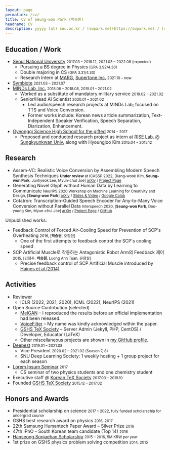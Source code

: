 ```yaml
---
layout: page
permalink: /cv/
title: CV of Seung-won Park (박승원)
headname: CV
description: yyyyy (at) snu.ac.kr / [swpark.me](https://swpark.me) / [seungwonpark @ GitHub](https://github.com/seungwonpark) / Last updated 2022.01.13
---
```


## Education / Work

* [Seoul National University](https://en.snu.ac.kr) <small>2017.03 – 2018.12, 2021.03 – 2022.06 (expected)</small>
  * Pursuing a BS degree in Physics <small>(GPA 3.92/4.30)</small>
  * Double majoring in CS <small>(GPA 3.31/4.30)</small>
  * Research Intern at [MARG](http://marg.snu.ac.kr), [Supertone Inc.](https://supertone.ai/) <small>2021.10 – now</small>
* [Symbiote](https://symbiote-ai.github.io/) <small> 2021.03 – 2021.07</small>
* [MINDs Lab, Inc.](https://mindslab-ai.github.io/publications/) <small>2018.06 – 2018.08, 2019.01 – 2021.02</small>
  * Worked as a substitute of mandatory military service <small>2019.02 – 2021.02</small>
  * Senior/Head AI Scientist <small>2020.01 – 2021.02</small>
    * Led audio/speech research projects at MINDs Lab; focused on TTS and Voice Conversion.
    * Former works include: Korean news article summarization, Text-Independent Speaker Verification, Speech Separation, Diarization, Enhancement.
* [Gyeonggi Science High School for the gifted](https://www.gs.hs.kr) <small>2014 – 2017</small>
  * Proposed and conducted research project as intern at [RISE Lab. @ Sungkyunkwan Univ.](http://ris.skku.edu/home/) along with Hyoungjoo Kim <small>2015.04 – 2015.12</small>

## Research

- Assem-VC: Realistic Voice Conversion by Assembling Modern Speech Synthesis Techniques <small>**Under review** at ICASSP 2022, [Kang-wook Kim, **Seung-won Park**, Junhyeok Lee, Myun-chul Joe] [arXiv](https://arxiv.org/abs/2104.00931) / [Project Page](https://mindslab-ai.github.io/assem-vc/)</small>
- Generating Novel Glyph without Human Data by Learning to Communicate <small>NeurIPS 2020 Workshop on Machine Learning for Creativity and Design, [**Seung-won Park**] [arXiv](https://arxiv.org/abs/2010.04402) / [Slides & Video](https://slideslive.com/38941000) / [Google Colab](https://colab.research.google.com/drive/1NDEdM7PjcS2ohKP39UnsX02hg_EyOpYX?usp=sharing)</small>
- Cotatron: Transcription-Guided Speech Encoder for Any-to-Many Voice Conversion without Parallel Data <small>Interspeech 2020, [**Seung-won Park**, Doo-young Kim, Myun-chul Joe] [arXiv](https://arxiv.org/abs/2005.03295) / [Project Page](https://mindslab-ai.github.io/cotatron) / [GitHub](https://github.com/mindslab-ai/cotatron)</small>

Unpublished works:
- Feedback Control of Forced Air-Cooling Speed for Prevention of SCP's Overheating <small>2016, [**박승원**, 오정현]</small>
    - One of the first attempts to feedback control the SCP's cooling speed
- SCP Artificial Muscle로 작동하는 Antagonistic Robot Arm의 Feedback 제어 <small>2015, [김형주, **박승원**, Luong Anh Tuan, 문형필]</small>
    - Precise feedback control of SCP Artificial Muscle introduced by [Haines et al.(2014)](https://science.sciencemag.org/content/343/6173/868)

## Activities

* Reviewer
  * ICLR (2022, 2021, 2020), ICML (2022), NeurIPS (2021)
* Open Source Contribution (selected)
  * [MelGAN](https://github.com/seungwonpark/melgan) – I reproduced the results before an official implementation had been released.
  * [VoiceFilter](https://github.com/mindslab-ai/voicefilter) – My name was kindly acknowledged within the paper.
  * [GSHS TeX Society](http://latex.gs.hs.kr) – Server Admin (Jekyll, PHP, CentOS) / Developer, Educator (LaTeX)
  * Other miscellaneous projects are shown in [my GitHub profile](https://github.com/seungwonpark). 
* [Deepest](https://deepest.ai/) <small>2019.01 – 2021.08</small>
  * Vice President <small>2020.02 – 2021.02 (Season 7, 8)</small>
  * SNU Deep Learning Society: 1 weekly hosting + 1 group project for each season
* [Lorem Ipsum Seminar](https://github.com/seungwonpark/lipsum-seminar) <small>2017</small>
  * CS seminar of two physics students and one chemistry student
* Executive staff @ [Korean TeX Society](http://www.ktug.org) <small>2017.03 – 2019.10</small>
* Founded [GSHS TeX Society](http://latex.gs.hs.kr) <small>2015.12 – 2017.02</small>

## Honors and Awards

* Presidential scholarship on science <small>2017 – 2022, fully funded scholarschip for undergrad course</small>
* GSHS best research award on physics <small>2016, 2017</small>
* 22th Samsung Humantech Paper Award – Silver Prize <small>2016</small>
* 47th IPhO – South Korean team candidate (Top 14) <small>2016</small>
* [Hanseong Sonjaehan Scholarship](http://sonjaehan.org/) <small>2015 – 2016, 5M KRW per year</small>
* 1st prize on GSHS physics problem solving competition <small>2014, 2015</small>

